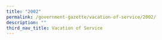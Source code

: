 ```yaml
---
title: "2002"
permalink: /government-gazette/vacation-of-service/2002/
description: ""
third_nav_title: Vacation of Service
---
```

